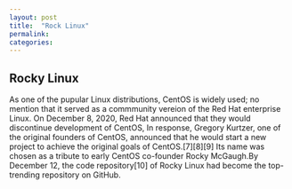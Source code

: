 ```yaml
---
layout: post
title:  "Rock Linux"
permalink:
categories: 
---
```




## Rocky Linux

As one of the pupular Linux distributions, CentOS is widely used; no mention that it served as a commmunity vereion of the Red Hat enterprise Linux. On December 8, 2020, Red Hat announced that they would discontinue development of CentOS, In response, Gregory Kurtzer, one of the original founders of CentOS, announced that he would start a new project to achieve the original goals of CentOS.[7][8][9] Its name was chosen as a tribute to early CentOS co-founder Rocky McGaugh.By December 12, the code repository[10] of Rocky Linux had become the top-trending repository on GitHub.
